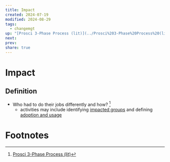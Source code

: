 ```yaml
---
title: Impact
created: 2024-07-19
modified: 2024-08-29
tags:
  - changemgt
up: "[Prosci 3-Phase Process (lit)](../Prosci%203-Phase%20Process%20(lit).md)"
next: 
prev: 
share: true
---
```

# Impact
## Definition
- Who had to do their jobs differently and how? [^1]
	- activities may include identifying [impacted groups](Stakeholder%20and%20Stakeholder%20Groups.md) and defining [adoption and usage](adoption%20and%20usage.md)
# Footnotes

[^1]: [Prosci 3-Phase Process (lit)](../Prosci%203-Phase%20Process%20(lit).md)
